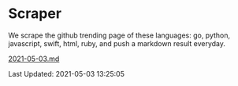 # Scraper

We scrape the github trending page of these languages: go, python, javascript, swift, html, ruby, and push a markdown result everyday.

[2021-05-03.md](https://github.com/henson/Scraper/blob/master/2021-05-03.md)

Last Updated: 2021-05-03 13:25:05